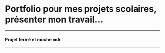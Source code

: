 # Portfolio pour mes projets scolaires, présenter mon travail...


---
#### Projet fermé et moche mdr
---
